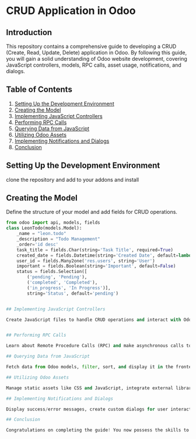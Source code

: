 # CRUD Application in Odoo

## Introduction

This repository contains a comprehensive guide to developing a CRUD (Create, Read, Update, Delete) application in Odoo. By following this guide, you will gain a solid understanding of Odoo website development, covering JavaScript controllers, models, RPC calls, asset usage, notifications, and dialogs.

## Table of Contents

1. [Setting Up the Development Environment](#setting-up-the-development-environment)
2. [Creating the Model](#creating-the-model)
3. [Implementing JavaScript Controllers](#implementing-javascript-controllers)
4. [Performing RPC Calls](#performing-rpc-calls)
5. [Querying Data from JavaScript](#querying-data-from-javascript)
6. [Utilizing Odoo Assets](#utilizing-odoo-assets)
7. [Implementing Notifications and Dialogs](#implementing-notifications-and-dialogs)
8. [Conclusion](#conclusion)

## Setting Up the Development Environment

clone the repository and add to your addons and install
## Creating the Model
Define the structure of your model and add fields for CRUD operations.
```python
from odoo import api, models, fields
class LeonTodo(models.Model):
    _name = "leon.todo"
    _description = "Todo Management"
    _order='id desc'
    task_title = fields.Char(string='Task Title', required=True)
    created_date = fields.Datetime(string='Created Date', default=lambda self: fields.Datetime.now())
    user_id = fields.Many2one('res.users', string='User')
    important = fields.Boolean(string='Important', default=False)
    status = fields.Selection([
        ('pending', 'Pending'),
        ('completed', 'Completed'),
        ('in_progress', 'In Progress')],
        string='Status', default='pending')


## Implementing JavaScript Controllers

Create JavaScript files to handle CRUD operations and interact with Odoo models. the requests are done via rpc but you can use ajax or others


## Performing RPC Calls

Learn about Remote Procedure Calls (RPC) and make asynchronous calls to the Odoo server.

## Querying Data from JavaScript

Fetch data from Odoo models, filter, sort, and display it in the frontend. using orm service from odoo

## Utilizing Odoo Assets

Manage static assets like CSS and JavaScript, integrate external libraries, and optimize asset loading for performance.

## Implementing Notifications and Dialogs

Display success/error messages, create custom dialogs for user interaction, and enhance user experience with feedback mechanisms.

## Conclusion

Congratulations on completing the guide! You now possess the skills to develop robust web applications within the Odoo framework. Keep exploring and refining your development skills to create even more powerful applications in Odoo.

